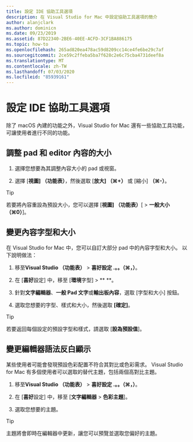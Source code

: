 ```yaml
---
title: 設定 IDE 協助工具選項
description: 在 Visual Studio for Mac 中設定協助工具選項的簡介
author: alanjclark
ms.author: dominicn
ms.date: 09/23/2019
ms.assetid: 87D22340-2BE6-40EE-ACFD-3CF1BA886175
ms.topic: how-to
ms.openlocfilehash: 265ad820ea478ac59d8209cc14ce4fe6be29c7af
ms.sourcegitcommit: 2ce59c2ffeba5ba7f628c2e6c75cba4731deef8a
ms.translationtype: MT
ms.contentlocale: zh-TW
ms.lasthandoff: 07/03/2020
ms.locfileid: "85939161"
---
```

# <a name="set-ide-accessibility-options"></a>設定 IDE 協助工具選項

除了 macOS 內建的功能之外，Visual Studio for Mac 還有一些協助工具功能，可讓使用者進行不同的功能。

## <a name="resize-pad-and-editor-content"></a>調整 pad 和 editor 內容的大小

1. 選擇您想要為其調整內容大小的 pad 或視窗。

1. 選擇 [**視圖] （功能表）**，然後選取 [**放大] （&#8984;+）** 或 [縮小] **（&#8984;-）**。

> [!TIP]
> 若要將內容重設為預設大小，您可以選擇 [**視圖] （功能表）**[  >  **一般大小（&#8984;0）**]。

## <a name="change-the-content-font-and-size"></a>變更內容字型和大小

在 Visual Studio for Mac 中，您可以自訂大部分 pad 中的內容字型和大小。 以下說明做法：

1. 移至**Visual Studio （功能表）**  >  **喜好設定 .。。（&#8984;，）**。

1. 在 [**喜好**設定] 中，移至 [**環境**字型]  >  ** **。

1. 針對**文字編輯器**、**一般 Pad 文字**或**輸出板內容**，選取 [字型和大小] 按鈕。

1. 選取您想要的字型、樣式和大小，然後選取 **[確定]**。

> [!TIP]
> 若要返回每個設定的預設字型和樣式，請選取 [**設為預設值**]。

## <a name="change-the-editor-syntax-highlighting"></a>變更編輯器語法反白顯示

某些使用者可能會發現預設色彩配置不符合其對比或色彩需求。 Visual Studio for Mac 有多個使用者可以選取的替代主題，包括兩個高對比主題。

1. 移至**Visual Studio （功能表）**  >  **喜好設定 .。。（&#8984;，）**。

1. 在 [**喜好**設定] 中，移至 [**文字編輯器**  >  **色彩主題**]。

1. 選取您想要的主題。

> [!TIP]
> 主題將會即時在編輯器中更新，讓您可以預覽並選取您偏好的主題。